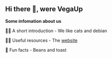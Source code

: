## Hi there 👋, were VegaUp

**Some infomation about us**

🙋‍♀️ A short introduction - We like cats and debian

<!--🌈 Contribution guidelines - how can the community get involved? -->
👩‍💻 Useful resources - The [website](https://vegaup.github.io/website)

🍿 Fun facts - Beans and toast
